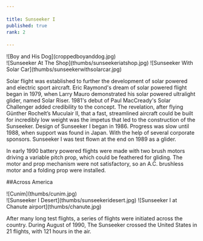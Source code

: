 ```yaml
---

title: Sunseeker I
published: true
rank: 2

---
```


<div class="img-full">
![Boy and His Dog](croppedboyanddog.jpg)
</div>

<div class="img-dh">
![Sunseeker At The Shop](thumbs/sunseekeriatshop.jpg)
![Sunseeker With Solar Car](thumbs/sunseekerwithsolarcar.jpg)
</div>

Solar flight was established to further the development of solar powered and electric sport aircraft. Eric Raymond's dream of solar powered flight began in 1979, when Larry Mauro demonstrated his solar powered ultralight glider, named Solar Riser. 1981's debut of Paul MacCready's Solar Challenger added credibility to the concept. The revelation, after flying Günther Rochelt’s Muculair II, that a fast, streamlined aircraft could be built for incredibly low weight was the impetus that led to the construction of the Sunseeker. Design of Sunseeker I began in 1986. Progress was slow until 1988, when support was found in Japan. With the help of several corporate sponsors. Sunseeker I was test flown at the end on 1989 as a glider. 

In early 1990 battery powered flights were made with two brush motors driving a variable pitch prop, which could be feathered for gliding. The motor and prop mechanism were not satisfactory, so an A.C. brushless motor and a folding prop were installed. 




##Across America

<div class="img-full">
![Cunim](thumbs/cunim.jpg)
</div>

<div class="img-dh">
![Sunseeker I Desert](thumbs/sunseekeridesert.jpg)
![Sunseeker I at Chanute airport](thumbs/chanute.jpg)
</div>

After many long test flights, a series of flights were initiated across the country. During August of 1990, The Sunseeker crossed the United States in 21 flights, with 121 hours in the air.

